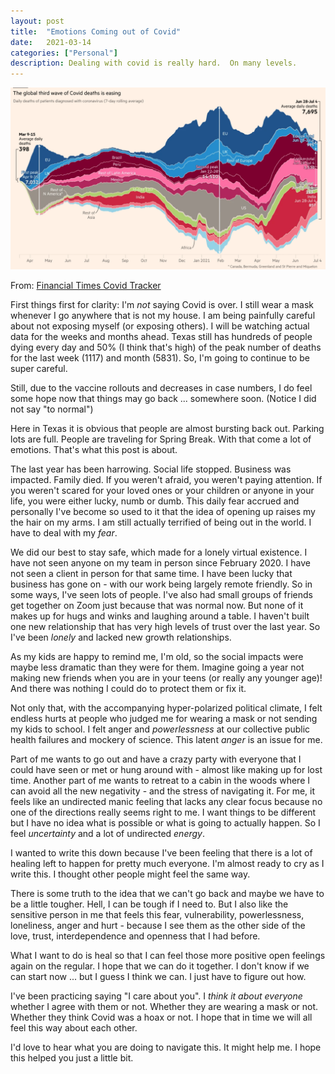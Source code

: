 ```yaml
---
layout: post
title:  "Emotions Coming out of Covid"
date:   2021-03-14
categories: ["Personal"]
description: Dealing with covid is really hard.  On many levels.
---
```


![Covid](/assets/images/covid-july-2021.png)

From:  [Financial Times Covid Tracker](https://www.ft.com/content/a2901ce8-5eb7-4633-b89c-cbdf5b386938)

First things first for clarity:  I'm *not* saying Covid is over.  I still wear a mask whenever I go anywhere that is not my house.  I am being painfully careful about not exposing myself (or exposing others).  I will be watching actual data for the weeks and months ahead.  Texas still has hundreds of people dying every day and 50% (I think that's high) of the peak number of deaths for the last week (1117) and month (5831).  So, I'm going to continue to be super careful.

Still, due to the vaccine rollouts and decreases in case numbers, I do feel some hope now that things may go back ... somewhere soon.  (Notice I did not say "to normal")

Here in Texas it is obvious that people are almost bursting back out.  Parking lots are full.  People are traveling for Spring Break.  With that come a lot of emotions.  That's what this post is about.

The last year has been harrowing.  Social life stopped.  Business was impacted.  Family died.  If you weren't afraid, you weren't paying attention.  If you weren't scared for your loved ones or your children or anyone in your life, you were either lucky, numb or dumb.  This daily fear accrued and personally I've become so used to it that the idea of opening up raises my the hair on my arms.  I am still actually terrified of being out in the world.  I have to deal with my *fear*.

We did our best to stay safe, which made for a lonely virtual existence.  I have not seen anyone on my team in person since February 2020.  I have not seen a client in person for that same time.  I have been lucky that business has gone on - with our work being largely remote friendly.  So in some ways, I've seen lots of people.  I've also had small groups of friends get together on Zoom just because that was normal now.  But none of it makes up for hugs and winks and laughing around a table.  I haven't built one new relationship that has very high levels of trust over the last year.  So I've been *lonely* and lacked new growth relationships.

As my kids are happy to remind me, I'm old, so the social impacts were maybe less dramatic than they were for them.  Imagine going a year not making new friends when you are in your teens (or really any younger age)!  And there was nothing I could do to protect them or fix it.

Not only that, with the accompanying hyper-polarized political climate, I felt endless hurts at people who judged me for wearing a mask or not sending my kids to school.  I felt anger and *powerlessness* at our collective public health failures and mockery of science.  This latent *anger* is an issue for me.

Part of me wants to go out and have a crazy party with everyone that I could have seen or met or hung around with - almost like making up for lost time.  Another part of me wants to retreat to a cabin in the woods where I can avoid all the new negativity - and the stress of navigating it.  For me, it feels like an undirected manic feeling that lacks any clear focus because no one of the directions really seems right to me.  I want things to be different but I have no idea what is possible or what is going to actually happen.  So I feel *uncertainty* and a lot of undirected *energy*.

I wanted to write this down because I've been feeling that there is a lot of healing left to happen for pretty much everyone.  I'm almost ready to cry as I write this.  I thought other people might feel the same way.

There is some truth to the idea that we can't go back and maybe we have to be a little tougher.  Hell, I can be tough if I need to.  But I also like the sensitive person in me that feels this fear, vulnerability, powerlessness, loneliness, anger and hurt - because I see them as the other side of the love, trust, interdependence and openness that I had before.  

What I want to do is heal so that I can feel those more positive open feelings again on the regular.  I hope that we can do it together.  I don't know if we can start now ... but I guess I think we can.  I just have to figure out how.  

I've been practicing saying "I care about you".  I *think it about everyone* whether I agree with them or not.  Whether they are wearing a mask or not.  Whether they think Covid was a hoax or not.  I hope that in time we will all feel this way about each other.

I'd love to hear what you are doing to navigate this.  It might help me.  I hope this helped you just a little bit.

